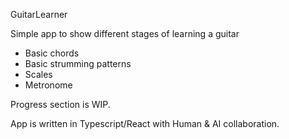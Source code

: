 GuitarLearner

Simple app to show different stages of learning a guitar
- Basic chords
- Basic strumming patterns
- Scales
- Metronome

Progress section is WIP.

App is written in Typescript/React with Human & AI collaboration.
